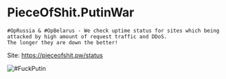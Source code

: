 # PieceOfShit.PutinWar
```
#OpRussia & #OpBelarus - We check uptime status for sites which being attacked by high amount of request traffic and DDoS. 
The longer they are down the better!
```

Site: https://pieceofshit.pw/status

![#FuckPutin](https://i.imgur.com/mlP4Iuc.png)
